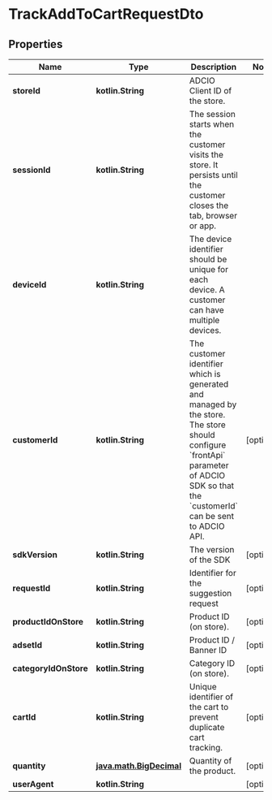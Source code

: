
# TrackAddToCartRequestDto

## Properties
Name | Type | Description | Notes
------------ | ------------- | ------------- | -------------
**storeId** | **kotlin.String** | ADCIO Client ID of the store. | 
**sessionId** | **kotlin.String** | The session starts when the customer visits the store. It persists until the customer closes the tab, browser or app. | 
**deviceId** | **kotlin.String** | The device identifier should be unique for each device. A customer can have multiple devices. | 
**customerId** | **kotlin.String** | The customer identifier which is generated and managed by the store. The store should configure &#x60;frontApi&#x60; parameter of ADCIO SDK so that the &#x60;customerId&#x60; can be sent to ADCIO API. |  [optional]
**sdkVersion** | **kotlin.String** | The version of the SDK |  [optional]
**requestId** | **kotlin.String** | Identifier for the suggestion request |  [optional]
**productIdOnStore** | **kotlin.String** | Product ID (on store). |  [optional]
**adsetId** | **kotlin.String** | Product ID / Banner ID |  [optional]
**categoryIdOnStore** | **kotlin.String** | Category ID (on store). |  [optional]
**cartId** | **kotlin.String** | Unique identifier of the cart to prevent duplicate cart tracking. |  [optional]
**quantity** | [**java.math.BigDecimal**](java.math.BigDecimal.md) | Quantity of the product. |  [optional]
**userAgent** | **kotlin.String** |  |  [optional]



